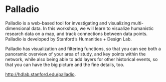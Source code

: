# Palladio
Palladio is a web-based tool for investigating and visualizing multi-dimensional data. In this workshop, we will learn to visualize humanistic research data on a map, and track connections between data points. Palladio is developed by Stanford’s Humanities + Design Lab.

Palladio has visualization and filtering functions, so that you can see both a panoramic overview of your area of study, and key points within the network, while also being able to add layers for other historical events, so that you can have the big picture and the fine details, too. 

http://hdlab.stanford.edu/palladio.

